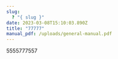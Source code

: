 ```yaml
---
slug:
  ? "{ slug }"
date: 2023-03-08T15:10:03.890Z
title: "77777"
manual_pdf: /uploads/general-manual.pdf
---
```

5555777557
